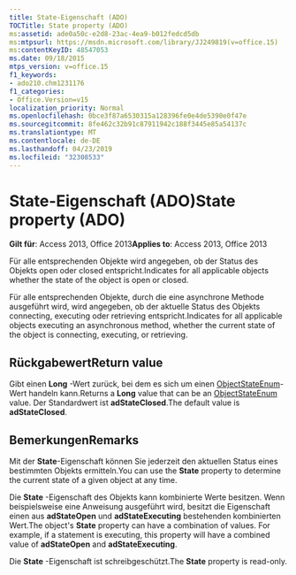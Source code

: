 ```yaml
---
title: State-Eigenschaft (ADO)
TOCTitle: State property (ADO)
ms:assetid: ade0a50c-e2d8-23ac-4ea9-b012fedcd5db
ms:mtpsurl: https://msdn.microsoft.com/library/JJ249819(v=office.15)
ms:contentKeyID: 48547053
ms.date: 09/18/2015
mtps_version: v=office.15
f1_keywords:
- ado210.chm1231176
f1_categories:
- Office.Version=v15
localization_priority: Normal
ms.openlocfilehash: 0bce3f87a6530315a128396fe0e4de5390e0f47e
ms.sourcegitcommit: 8fe462c32b91c87911942c188f3445e85a54137c
ms.translationtype: MT
ms.contentlocale: de-DE
ms.lasthandoff: 04/23/2019
ms.locfileid: "32308533"
---
```

# <a name="state-property-ado"></a><span data-ttu-id="14975-102">State-Eigenschaft (ADO)</span><span class="sxs-lookup"><span data-stu-id="14975-102">State property (ADO)</span></span>


<span data-ttu-id="14975-103">**Gilt für**: Access 2013, Office 2013</span><span class="sxs-lookup"><span data-stu-id="14975-103">**Applies to**: Access 2013, Office 2013</span></span>

<span data-ttu-id="14975-104">Für alle entsprechenden Objekte wird angegeben, ob der Status des Objekts open oder closed entspricht.</span><span class="sxs-lookup"><span data-stu-id="14975-104">Indicates for all applicable objects whether the state of the object is open or closed.</span></span>

<span data-ttu-id="14975-105">Für alle entsprechenden Objekte, durch die eine asynchrone Methode ausgeführt wird, wird angegeben, ob der aktuelle Status des Objekts connecting, executing oder retrieving entspricht.</span><span class="sxs-lookup"><span data-stu-id="14975-105">Indicates for all applicable objects executing an asynchronous method, whether the current state of the object is connecting, executing, or retrieving.</span></span>

## <a name="return-value"></a><span data-ttu-id="14975-106">Rückgabewert</span><span class="sxs-lookup"><span data-stu-id="14975-106">Return value</span></span>

<span data-ttu-id="14975-107">Gibt einen **Long** -Wert zurück, bei dem es sich um einen [ObjectStateEnum](objectstateenum.md)-Wert handeln kann.</span><span class="sxs-lookup"><span data-stu-id="14975-107">Returns a **Long** value that can be an [ObjectStateEnum](objectstateenum.md) value.</span></span> <span data-ttu-id="14975-108">Der Standardwert ist **adStateClosed**.</span><span class="sxs-lookup"><span data-stu-id="14975-108">The default value is **adStateClosed**.</span></span>

## <a name="remarks"></a><span data-ttu-id="14975-109">Bemerkungen</span><span class="sxs-lookup"><span data-stu-id="14975-109">Remarks</span></span>

<span data-ttu-id="14975-110">Mit der **State**-Eigenschaft können Sie jederzeit den aktuellen Status eines bestimmten Objekts ermitteln.</span><span class="sxs-lookup"><span data-stu-id="14975-110">You can use the **State** property to determine the current state of a given object at any time.</span></span>

<span data-ttu-id="14975-p102">Die **State** -Eigenschaft des Objekts kann kombinierte Werte besitzen. Wenn beispielsweise eine Anweisung ausgeführt wird, besitzt die Eigenschaft einen aus **adStateOpen** und **adStateExecuting** bestehenden kombinierten Wert.</span><span class="sxs-lookup"><span data-stu-id="14975-p102">The object's **State** property can have a combination of values. For example, if a statement is executing, this property will have a combined value of **adStateOpen** and **adStateExecuting**.</span></span>

<span data-ttu-id="14975-113">Die **State** -Eigenschaft ist schreibgeschützt.</span><span class="sxs-lookup"><span data-stu-id="14975-113">The **State** property is read-only.</span></span>


